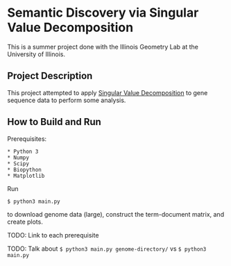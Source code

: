


# Semantic Discovery via Singular Value Decomposition

This is a summer project done with the Illinois Geometry Lab at the University
of Illinois.

## Project Description

This project attempted to apply [Singular Value Decomposition][SVD] to gene
sequence data to perform some analysis.

## How to Build and Run

Prerequisites:

	* Python 3
	* Numpy
	* Scipy
	* Biopython
	* Matplotlib

Run

```bash
$ python3 main.py
```

to download genome data (large), construct the term-document matrix, and create plots.

TODO: Link to each prerequisite

TODO: Talk about `$ python3 main.py genome-directory/` vs `$ python3 main.py`


[SVD]: https://en.wikipedia.org/wiki/Singular_value_decomposition

